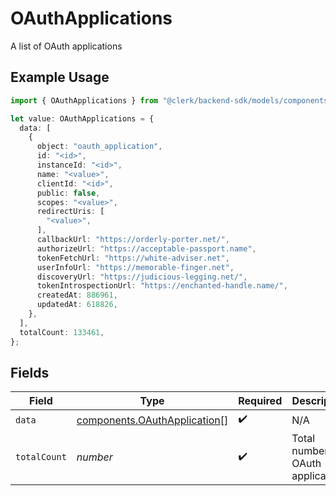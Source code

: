 # OAuthApplications

A list of OAuth applications

## Example Usage

```typescript
import { OAuthApplications } from "@clerk/backend-sdk/models/components";

let value: OAuthApplications = {
  data: [
    {
      object: "oauth_application",
      id: "<id>",
      instanceId: "<id>",
      name: "<value>",
      clientId: "<id>",
      public: false,
      scopes: "<value>",
      redirectUris: [
        "<value>",
      ],
      callbackUrl: "https://orderly-porter.net/",
      authorizeUrl: "https://acceptable-passport.name",
      tokenFetchUrl: "https://white-adviser.net",
      userInfoUrl: "https://memorable-finger.net",
      discoveryUrl: "https://judicious-legging.net/",
      tokenIntrospectionUrl: "https://enchanted-handle.name/",
      createdAt: 886961,
      updatedAt: 618826,
    },
  ],
  totalCount: 133461,
};
```

## Fields

| Field                                                                        | Type                                                                         | Required                                                                     | Description                                                                  |
| ---------------------------------------------------------------------------- | ---------------------------------------------------------------------------- | ---------------------------------------------------------------------------- | ---------------------------------------------------------------------------- |
| `data`                                                                       | [components.OAuthApplication](../../models/components/oauthapplication.md)[] | :heavy_check_mark:                                                           | N/A                                                                          |
| `totalCount`                                                                 | *number*                                                                     | :heavy_check_mark:                                                           | Total number of OAuth applications<br/>                                      |